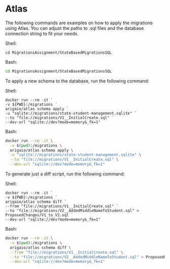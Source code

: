 ﻿# Atlas

The following commands are examples on how to apply the migrations using Atlas.
You can adjust the paths to .sql files and the database connection string to fit your needs.

Shell:
```shell
cd MigrationsAssignment/StateBasedMigrationsSQL
```

Bash:
```bash
cd MigrationsAssignment/StateBasedMigrationsSQL
```

To apply a new schema to the database, run the following command:

Shell:
```shell
docker run --rm -it `
-v ${PWD}:/migrations `
arigaio/atlas schema apply `
-u "sqlite://migrations/state-student-management.sqlite" `
--to "file://migrations/V1__InitialCreate.sql" `
--dev-url "sqlite://dev?mode=memory&_fk=1"
```

Bash:
```bash
docker run --rm -it \
  -v $(pwd):/migrations \
  arigaio/atlas schema apply \
  -u "sqlite://migrations/state-student-management.sqlite" \
  --to "file://migrations/V1__InitialCreate.sql" \
  --dev-url "sqlite://dev?mode=memory&_fk=1"
```

To generate just a diff script, run the following command:

Shell:
```shell
docker run --rm -it `
-v ${PWD}:/migrations `
arigaio/atlas schema diff `
--from "file://migrations/V1__InitialCreate.sql" `
--to "file://migrations/V2__AddedMiddleNameToStudent.sql" > ProposedChanges/V1_to_V2.sql `
--dev-url "sqlite://dev?mode=memory&_fk=1"
```

Bash:
```bash
docker run --rm -it \
  -v $(pwd):/migrations \
  arigaio/atlas schema diff \
  --from "file://migrations/V1__InitialCreate.sql" \
  --to "file://migrations/V2__AddedMiddleNameToStudent.sql" > ProposedChanges/V1_to_V2.sql \
  --dev-url "sqlite://dev?mode=memory&_fk=1"
```